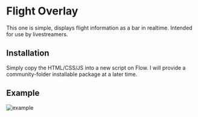 # Flight Overlay

This one is simple, displays flight information as a bar in realtime.
Intended for use by livestreamers.

## Installation

Simply copy the HTML/CSS/JS into a new script on Flow. I will provide a
community-folder installable package at a later time.

## Example

![example](https://uploads.wolfie.space/images/FlightSimulator_1671592539.png)

